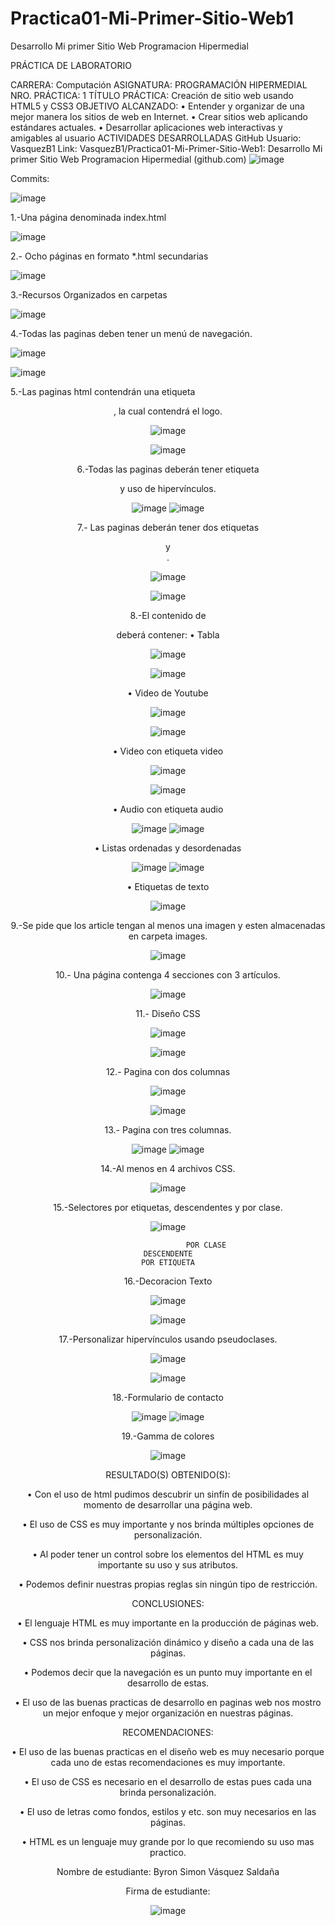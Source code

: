 # Practica01-Mi-Primer-Sitio-Web1
Desarrollo Mi primer Sitio Web Programacion Hipermedial

PRÁCTICA DE LABORATORIO 

CARRERA: Computación 	ASIGNATURA:  PROGRAMACIÓN HIPERMEDIAL
NRO. PRÁCTICA:	1	TÍTULO PRÁCTICA: Creación de sitio web usando HTML5 y CSS3
OBJETIVO ALCANZADO:
•	Entender y organizar de una mejor manera los sitios de web en Internet. 
•	Crear sitios web aplicando estándares actuales. 
•	Desarrollar aplicaciones web interactivas y amigables al usuario
ACTIVIDADES DESARROLLADAS
GitHub
Usuario: VasquezB1
Link: VasquezB1/Practica01-Mi-Primer-Sitio-Web1: Desarrollo Mi primer Sitio Web Programacion Hipermedial (github.com)
 ![image](https://user-images.githubusercontent.com/49033314/116833920-6cd59680-ab81-11eb-9509-69f084987341.png)
 
Commits:

![image](https://user-images.githubusercontent.com/49033314/116833923-70691d80-ab81-11eb-97d3-8da02a91da7d.png)

1.-Una página denominada index.html

 ![image](https://user-images.githubusercontent.com/49033314/116833937-81b22a00-ab81-11eb-890a-fee5edda8ea0.png)

2.- Ocho páginas en formato *.html secundarias

 ![image](https://user-images.githubusercontent.com/49033314/116833938-8545b100-ab81-11eb-9d0f-65f35b025124.png)

3.-Recursos Organizados en carpetas

 ![image](https://user-images.githubusercontent.com/49033314/116833941-87a80b00-ab81-11eb-967b-9782a8252122.png)

4.-Todas las paginas deben tener un menú de navegación.
 
 ![image](https://user-images.githubusercontent.com/49033314/116833969-a9a18d80-ab81-11eb-8c7f-80382c8e2a2d.png)

 ![image](https://user-images.githubusercontent.com/49033314/116833972-ae664180-ab81-11eb-9746-6f6c30ec4552.png)

5.-Las paginas html contendrán una etiqueta <header>, la cual contendrá el logo.
 
 ![image](https://user-images.githubusercontent.com/49033314/116833977-b58d4f80-ab81-11eb-8ddb-ebdddf9f4b5a.png)
 
 ![image](https://user-images.githubusercontent.com/49033314/116833982-b920d680-ab81-11eb-8324-6c77ed6d5d39.png)


6.-Todas las paginas deberán tener etiqueta <footer> y uso de hipervínculos.
 
 ![image](https://user-images.githubusercontent.com/49033314/116833986-bfaf4e00-ab81-11eb-8fc6-92852c20038c.png)
![image](https://user-images.githubusercontent.com/49033314/116833988-c211a800-ab81-11eb-8423-b087462e403b.png)

 
7.- Las paginas deberán tener dos etiquetas <section> <article> y <aside>.
 
 ![image](https://user-images.githubusercontent.com/49033314/116833992-c63dc580-ab81-11eb-894f-2f2829259afd.png)

 ![image](https://user-images.githubusercontent.com/49033314/116833997-c938b600-ab81-11eb-968e-f3c915b79882.png)

8.-El contenido de <article> deberá contener:
•	Tabla

![image](https://user-images.githubusercontent.com/49033314/116834008-da81c280-ab81-11eb-8a6e-52c6dd8145cf.png)

![image](https://user-images.githubusercontent.com/49033314/116834010-dc4b8600-ab81-11eb-8eda-cc9cc943a2cf.png)



•	Video de Youtube
 
 ![image](https://user-images.githubusercontent.com/49033314/116834017-e2416700-ab81-11eb-8ad7-7243228dd148.png)

![image](https://user-images.githubusercontent.com/49033314/116834020-e53c5780-ab81-11eb-91c1-0deafe3a511d.png)

•	Video con etiqueta video


![image](https://user-images.githubusercontent.com/49033314/116834024-eb323880-ab81-11eb-8aa2-6f9218ec3ad3.png)


![image](https://user-images.githubusercontent.com/49033314/116834027-ecfbfc00-ab81-11eb-9328-0c5412559106.png)



 
•	Audio con etiqueta audio
 
 ![image](https://user-images.githubusercontent.com/49033314/116834029-f2594680-ab81-11eb-92bc-adb896c4875b.png)
![image](https://user-images.githubusercontent.com/49033314/116834030-f4bba080-ab81-11eb-8c88-6611a3ad968b.png)

 
•	Listas ordenadas y desordenadas
 
 ![image](https://user-images.githubusercontent.com/49033314/116834033-f71dfa80-ab81-11eb-8c5d-44939a05d1cf.png)
![image](https://user-images.githubusercontent.com/49033314/116834035-f8e7be00-ab81-11eb-9f44-9510df1d7d26.png)

 

•	Etiquetas de texto



![image](https://user-images.githubusercontent.com/49033314/116834041-013ff900-ab82-11eb-9919-effc0bf537d7.png)





9.-Se pide que los article tengan al menos una imagen y esten almacenadas en carpeta images.

![image](https://user-images.githubusercontent.com/49033314/116834066-19b01380-ab82-11eb-9cff-55916e81176f.png)



10.- Una página contenga 4 secciones con 3 artículos.


![image](https://user-images.githubusercontent.com/49033314/116834068-1c126d80-ab82-11eb-9809-6f016af63653.png)

















	


11.- Diseño CSS

![image](https://user-images.githubusercontent.com/49033314/116834072-1e74c780-ab82-11eb-824a-ede66eb1bccc.png)

![image](https://user-images.githubusercontent.com/49033314/116834074-203e8b00-ab82-11eb-8caf-d3286f6726b9.png)



12.- Pagina con dos columnas


![image](https://user-images.githubusercontent.com/49033314/116834079-22a0e500-ab82-11eb-9550-e8af298c467f.png)


![image](https://user-images.githubusercontent.com/49033314/116834083-25033f00-ab82-11eb-9deb-97690bf43741.png)




13.- Pagina con tres columnas.

![image](https://user-images.githubusercontent.com/49033314/116834089-29c7f300-ab82-11eb-8c24-cc292d43dc6a.png)
![image](https://user-images.githubusercontent.com/49033314/116834092-2c2a4d00-ab82-11eb-99c8-d2ca28ce88f4.png)


14.-Al menos en 4 archivos CSS.
 
 ![image](https://user-images.githubusercontent.com/49033314/116834095-2f253d80-ab82-11eb-9150-6dd7bed0db1d.png)

 
15.-Selectores por etiquetas, descendentes y por clase.

 
![image](https://user-images.githubusercontent.com/49033314/116834106-377d7880-ab82-11eb-88a5-175a1d4d56d4.png)


                     POR CLASE                                                         DESCENDENTE                                                            POR ETIQUETA

16.-Decoracion Texto



![image](https://user-images.githubusercontent.com/49033314/116834110-3a786900-ab82-11eb-84d7-02f49d085263.png)

![image](https://user-images.githubusercontent.com/49033314/116834114-3c422c80-ab82-11eb-9e9d-e780f70b05eb.png)






	


17.-Personalizar hipervínculos usando pseudoclases.


![image](https://user-images.githubusercontent.com/49033314/116834115-3ea48680-ab82-11eb-93e1-1112d1d8a330.png)

![image](https://user-images.githubusercontent.com/49033314/116834123-406e4a00-ab82-11eb-8a33-1e65b6985084.png)






18.-Formulario de contacto

![image](https://user-images.githubusercontent.com/49033314/116834127-43693a80-ab82-11eb-8661-c5b982df03c5.png)
![image](https://user-images.githubusercontent.com/49033314/116834130-4532fe00-ab82-11eb-97f3-fd91b2eb1792.png)


19.-Gamma de colores
 
 ![image](https://user-images.githubusercontent.com/49033314/116834134-46fcc180-ab82-11eb-8354-afd3d072bfac.png)



RESULTADO(S) OBTENIDO(S):

•	Con el uso de html pudimos descubrir un sinfín de posibilidades al momento de desarrollar una página web.

•	El uso de CSS es muy importante y nos brinda múltiples opciones de personalización.

•	Al poder tener un control sobre los elementos del HTML es muy importante su uso y sus atributos.

•	Podemos definir nuestras propias reglas sin ningún tipo de restricción.

CONCLUSIONES:

•	El lenguaje HTML es muy importante en la producción de páginas web.

•	CSS nos brinda personalización dinámico y diseño a cada una de las páginas.

•	Podemos decir que la navegación es un punto muy importante en el desarrollo de estas.

•	El uso de las buenas practicas de desarrollo en paginas web nos mostro un mejor enfoque y mejor organización en nuestras páginas.

RECOMENDACIONES:

•	El uso de las buenas practicas en el diseño web es muy necesario porque cada uno de estas recomendaciones es muy importante.

•	El uso de CSS es necesario en el desarrollo de estas pues cada una brinda personalización.

•	El uso de letras como fondos, estilos y etc. son muy necesarios en las páginas.

•	HTML es un lenguaje muy grande por lo que recomiendo su uso mas practico.


Nombre de estudiante: Byron Simon Vásquez Saldaña

Firma de estudiante: 



![image](https://user-images.githubusercontent.com/49033314/116834138-4a904880-ab82-11eb-8652-7f256f7cb2d9.png)


